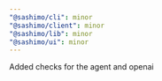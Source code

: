 ```yaml
---
"@sashimo/cli": minor
"@sashimo/client": minor
"@sashimo/lib": minor
"@sashimo/ui": minor
---
```


Added checks for the agent and openai
